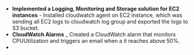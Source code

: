 - **Implemented a Logging, Monitoring and Storage solution for EC2 instances** - Installed cloudwatch agent on EC2 instance, which was sending all EC2 logs to cloudwatch log group and exported the logs to S3 bucket.
- **CloudWatch Alarms** _ Created a CloudWatch alarm that monitors CPUUtilization and triggers an email when a it reaches above 50%.
- 
